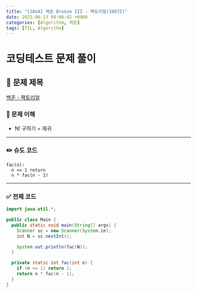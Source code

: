 ```yaml
---
title: "[JAVA] 백준 Bronze III - 팩토리얼(10872)"
date: 2025-06-13 09:08:42 +0900
categories: [Algorithm, 백준]
tags: [TIL, Algorithm]
---
```

# 코딩테스트 문제 풀이

## 📘 문제 제목
[백준 - 팩토리얼](https://www.acmicpc.net/problem/10872)

### 🧠 문제 이해
- N! 구하기 = 재귀

---

### ✏️ 슈도 코드

```plaintext
fac(n):
  n <= 1 return
  n * fac(n - 1)
```

---

### ✅ 전체 코드
```java
import java.util.*;

public class Main {
  public static void main(String[] args) {
    Scanner sc = new Scanner(System.in);
    int N = sc.nextInt();

    System.out.println(fac(N));
  }

  private static int fac(int n) {
    if (n <= 1) return 1;
    return n * fac(n - 1);
  }
}
```
